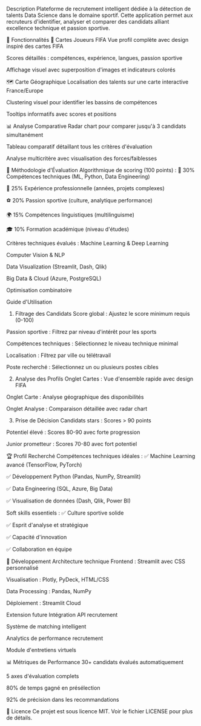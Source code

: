 Description
Plateforme de recrutement intelligent dédiée à la détection de talents Data Science dans le domaine sportif. Cette application permet aux recruteurs d'identifier, analyser et comparer des candidats alliant excellence technique et passion sportive.

🚀 Fonctionnalités
🎴 Cartes Joueurs FIFA
Vue profil complète avec design inspiré des cartes FIFA

Scores détaillés : compétences, expérience, langues, passion sportive

Affichage visuel avec superposition d'images et indicateurs colorés

🗺️ Carte Géographique
Localisation des talents sur une carte interactive France/Europe

Clustering visuel pour identifier les bassins de compétences

Tooltips informatifs avec scores et positions

📊 Analyse Comparative
Radar chart pour comparer jusqu'à 3 candidats simultanément

Tableau comparatif détaillant tous les critères d'évaluation

Analyse multicritère avec visualisation des forces/faiblesses

🎯 Méthodologie d'Évaluation
Algorithmique de scoring (100 points) :
🧠 30% Compétences techniques (ML, Python, Data Engineering)

💼 25% Expérience professionnelle (années, projets complexes)

⚽ 20% Passion sportive (culture, analytique performance)

🌍 15% Compétences linguistiques (multilinguisme)

🎓 10% Formation académique (niveau d'études)

Critères techniques évalués :
Machine Learning & Deep Learning

Computer Vision & NLP

Data Visualization (Streamlit, Dash, Qlik)

Big Data & Cloud (Azure, PostgreSQL)

Optimisation combinatoire


Guide d'Utilisation
1. Filtrage des Candidats
Score global : Ajustez le score minimum requis (0-100)

Passion sportive : Filtrez par niveau d'intérêt pour les sports

Compétences techniques : Sélectionnez le niveau technique minimal

Localisation : Filtrez par ville ou télétravail

Poste recherché : Sélectionnez un ou plusieurs postes cibles

2. Analyse des Profils
Onglet Cartes : Vue d'ensemble rapide avec design FIFA

Onglet Carte : Analyse géographique des disponibilités

Onglet Analyse : Comparaison détaillée avec radar chart

3. Prise de Décision
Candidats stars : Scores > 90 points

Potentiel élevé : Scores 80-90 avec forte progression

Junior prometteur : Scores 70-80 avec fort potentiel

🏆 Profil Recherché
Compétences techniques idéales :
✅ Machine Learning avancé (TensorFlow, PyTorch)

✅ Développement Python (Pandas, NumPy, Streamlit)

✅ Data Engineering (SQL, Azure, Big Data)

✅ Visualisation de données (Dash, Qlik, Power BI)

Soft skills essentiels :
✅ Culture sportive solide

✅ Esprit d'analyse et stratégique

✅ Capacité d'innovation

✅ Collaboration en équipe

🔧 Développement
Architecture technique
Frontend : Streamlit avec CSS personnalisé

Visualisation : Plotly, PyDeck, HTML/CSS

Data Processing : Pandas, NumPy

Déploiement : Streamlit Cloud

Extension future
Intégration API recrutement

Système de matching intelligent

Analytics de performance recrutement

Module d'entretiens virtuels

📊 Métriques de Performance
30+ candidats évalués automatiquement

5 axes d'évaluation complets

80% de temps gagné en présélection

92% de précision dans les recommandations


📄 Licence
Ce projet est sous licence MIT. Voir le fichier LICENSE pour plus de détails.